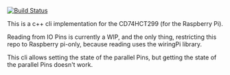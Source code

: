 [![Build Status](https://travis-ci.com/C0D3-M4513R/CD74HCT299.svg?branch=master)](https://travis-ci.com/C0D3-M4513R/CD74HCT299)

This is a c++ cli implementation for the CD74HCT299
(for the Raspberry Pi). 

Reading from IO Pins is currently a WIP, and the only thing, 
restricting this repo to Raspberry pi-only, because reading uses the wiringPi library.

This cli allows setting the state of the parallel Pins, 
but getting the state of the parallel Pins doesn't work. 